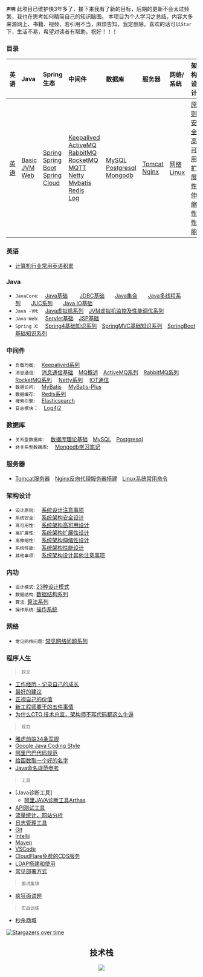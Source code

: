 **`声明`**
此项目已维护快3年多了，接下来我有了新的目标，后期的更新不会太过频繁，我也在思考如何精简自己的知识脑图。
本项目为个人学习之总结，内容大多来源网上、书籍、视频，若引用不当，麻烦告知，我定删除。喜欢的话可以`Star`下，生活不易，希望对读者有帮助。祝好！！！

### 目录

| 英语 | Java | Spring生态 | 中间件 | 数据库 | 服务器 | 网络/系统 | 架构设计 | 内功 | 程序人生 |
|:----|:-----|:------|:------|:------|:------|:------|:------|:------|:-----|
|<a href="#英语" h2>英语</a>|<a href="#Java">Basic</a><br><a href="#Java">JVM</a><br><a href="#Java">Web</a><br>|<a href="#Java">Spring</a><br><a href="#Java">Spring Boot</a><br><a href="#Java">Spring Cloud</a>|<a href="#中间件">Keepalived</a><br><a href="#中间件">ActiveMQ</a><br><a href="#中间件">RabbitMQ</a><br><a href="#中间件">RocketMQ</a><br><a href="#中间件">MQTT</a><br><a href="#中间件">Netty</a><br><a href="#中间件">Mybatis</a><br><a href="#中间件">Redis</a><br><a href="#中间件">Log</a>|<a href="#数据库">MySQL</a><br><a href="#数据库">Postgresql</a><br><a href="#数据库">Mongodb</a>|<a href="#服务器">Tomcat</a><br><a href="#服务器">Nginx</a>|<a href="#网络">网络</a><br><a href="#服务器">Linux</a>|<a href="#架构设计">原则</a><br><a href="#架构设计">安全</a><br><a href="#架构设计">高可用</a><br><a href="#架构设计">扩展性</a><br><a href="#架构设计">伸缩性</a><br><a href="#架构设计">性能</a><br>|<a href="#内功">数据结构</a><br><a href="#内功">算法</a><br><a href="#内功">设计模式</a>|<a href="#程序人生">软文</a><br><a href="#程序人生">规范</a><br><a href="#程序人生">工具</a><br><a href="#程序人生">面试集锦</a><br><a href="#程序人生">实战训练</a>|

### 英语
* [计算机行业常用英语积累](tool/english.md)

### Java
* `JavaCore`: &emsp;[Java基础](java/basic/java-basic.md)
&emsp;&emsp;[JDBC基础](https://github.com/zhonghuasheng/JAVA/blob/master/jdbc/src/main/java/com/zhonghuasheng/jdbc/learn01/BasicSteps.java)&emsp;&emsp;[Java集合](java/basic/java-collection.md)&emsp;&emsp;[Java多线程系列](java/basic/java-thread.md)&emsp;&emsp;[JUC系列](java/basic/java-thread-juc.md)&emsp;&emsp;[Java IO基础](java/basic/java-io-nio.md)
* `Java -VM`: &emsp;[Java虚拟机系列](java/jvm/深入理解Java虚拟机.md)&emsp;[JVM虚拟机监控及性能调优系列](java/jvm/JVM虚拟机监控及性能调优.md)
* `Java-Web`: &emsp;[Servlet基础](java/javaweb/servlet.md)&emsp;[JSP基础](java/javaweb/jsp.md)
* `Spring X`: &emsp;[Spring4基础知识系列](java/spring/spring.md#Spring)&emsp;[SpringMVC基础知识系列](java/spring/spring.md#SpringMVC)&emsp;[SpringBoot基础知识系列](java/spring/spring.md#SpringBoot)

### 中间件
* `负载均衡`: &emsp;[Keepalived系列](plugins/keepalived.md)
* `消息通信`: &emsp;[消息通信基础](http://note.youdao.com/noteshare?id=30a11e46aaef3f00d2ecfb84692ca294&sub=wcp157828038663078)&emsp;[MQ概述](plugins/mq/mq.md)&emsp;[ActiveMQ系列](plugins/activemq.md)&emsp;[RabbitMQ系列](plugins/rabbitmq.md) &emsp;[RocketMQ系列](plugins/rocketmq.md) &emsp;[Netty系列](plugins/netty.md) &emsp;[IOT通信](plugins/mqtt.md)
* `数据访问`: &emsp;[MyBatis](plugins/mybatis.md) &emsp;[MyBatis-Plus](plugins/mybatis-plus.md)
* `数据缓存`: &emsp;[Redis系列](plugins/redis.md)
* `搜索引擎`: &emsp;[Elasticsearch](plugins/elasticsearch.md)
* `日志模块`：&emsp;[Log4j2](plugins/log.md)

### 数据库
* `关系型数据库`: &emsp;[数据库理论基础](plugins/database/database.md)&emsp;[MySQL](plugins/mysql.md)&emsp;[Postgresql](plugins/postgresql.md)
* `非关系型数据库`: &emsp;[Mongodb学习笔记](plugins/mongodb.md)

### 服务器
* [Tomcat服务器](plugins/tomcat.md)&emsp;[Nginx反向代理服务器搭建](plugins/nginx.md)&emsp;[Linux系统常用命令](tool/shell/linux.md)

### 架构设计
* `设计原则`: &emsp;[系统设计注意事项](system/architecture/系统设计注意事项.md)
* `系统安全`: &emsp;[系统架构安全设计](system/architecture/系统架构安全设计.md)
* `高可用性`: &emsp;[系统架构高可用设计](system/architecture/系统架构高可用设计.md)
* `高扩展性`: &emsp;[系统架构扩展性设计](system/architecture/系统架构扩展性设计.md)
* `高伸缩性`: &emsp;[系统架构伸缩性设计](system/architecture/系统架构伸缩性设计.md)
* `系统性能`: &emsp;[系统架构性能设计](system/architecture/系统架构性能设计.md)
* `其他事项`: &emsp;[系统架构设计其他注意事项](system/architecture/系统架构设计其他注意事项.md)

### 内功
* `设计模式`: [23种设计模式](system/algorithm/设计模式.md)
* `数据结构`: [数据结构系列](system/algorithm/数据结构.md)
* `算法`: [算法系列](system/algorithm/algorithm.md)
* `操作系统`: [操作系统](tool/shell/linux.md)

### 网络
* `常见网络问题`: [常见网络问题系列](system/network/network.md)

### 程序人生
> `软文`
* [工作经历 - 记录自己的成长](tool/coding-life.md#记录自己的成长)
* [最好的建议](tool/coding-life.md/#最好的建议)
* [正视自己的价值](tool/coding-life.md/#正视自己的价值)
* [新工程师要干的五件事情](tool/coding-life.md/#新工程师要干的五件事情)
* [为什么CTO,技术总监，架构师不写代码都这么牛逼](http://note.youdao.com/noteshare?id=f4eeda7da9b73adf4294f984a5e7cbe5&sub=945D4467238947AAB5C030B17D5AC01E)

> `规范`
* [雅虎前端34条军规](http://note.youdao.com/noteshare?id=b59d0da4f7bb2b7ba5f73129d85b1ba1)
* [Google Java Coding Style](https://google.github.io/styleguide/javaguide.html)
* [阿里巴巴代码规范](https://github.com/alibaba/p3c/blob/master/%E9%98%BF%E9%87%8C%E5%B7%B4%E5%B7%B4Java%E5%BC%80%E5%8F%91%E6%89%8B%E5%86%8C%EF%BC%88%E8%AF%A6%E5%B0%BD%E7%89%88%EF%BC%89.pdf)
* [给函数取一个好的名字](http://note.youdao.com/noteshare?id=74f3c5fae9fc26473e7046a700cdad12&sub=wcp1581864078132689)
* [Java命名规范参考](http://note.youdao.com/noteshare?id=c0ca7331624eb2f19b06f623a1b832ae&sub=2F7223EB9D9E4072B60A1FB578BF0AFA)

> `工具`
* [Java诊断工具]
    * [阿里JAVA诊断工具Arthas](tool/tools.md)
* [API测试工具](tool/api-testing-tool.md)
* [流量统计，网站分析](tool/common-tools.md)
* [日志管理工具](tool/cronolog.md)
* [Git](tool/git.md)
* [Intellij](tool/intellij.md)
* [Maven](tool/maven.md)
* [VSCode](tool/vscode-settings.md)
* [CloudFlare免费的CDS服务]()
* [LDAP搭建和使用]()
* [常见部署方式](tool/deployment.md)

> `面试集锦`
* [疯狂面试题](tool/interview.md)

> `实战训练`
* [秒杀商城](https://github.com/zhonghuasheng/JAVA/tree/master/seckill)

[![Stargazers over time](https://starchart.cc/zhonghuasheng/Tutorial.svg)](https://starchart.cc/zhonghuasheng/Tutorial)

<center>
<h2 align="center">技术栈</h2>
<center>

![](tool/tutorial-2020-10-31.png)

</center>
